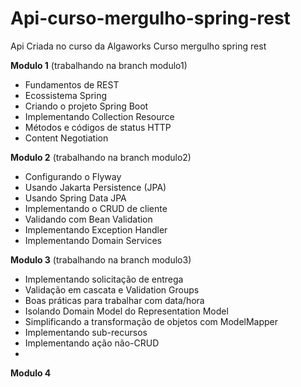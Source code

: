 # Api-curso-mergulho-spring-rest
Api Criada no curso da Algaworks Curso mergulho spring rest

**Modulo 1** 
(trabalhando na branch   modulo1)

- Fundamentos de REST
- Ecossistema Spring
- Criando o projeto Spring Boot
- Implementando Collection Resource
- Métodos e códigos de status HTTP
- Content Negotiation

**Modulo 2** 
(trabalhando na branch   modulo2)

- Configurando o Flyway
- Usando Jakarta Persistence (JPA)
- Usando Spring Data JPA
- Implementando o CRUD de cliente
- Validando com Bean Validation
- Implementando Exception Handler
- Implementando Domain Services

**Modulo 3**
(trabalhando na branch   modulo3)

- Implementando solicitação de entrega
- Validação em cascata e Validation Groups
- Boas práticas para trabalhar com data/hora
- Isolando Domain Model do Representation Model
- Simplificando a transformação de objetos com ModelMapper
- Implementando sub-recursos
- Implementando ação não-CRUD
- 
**Modulo 4** 
